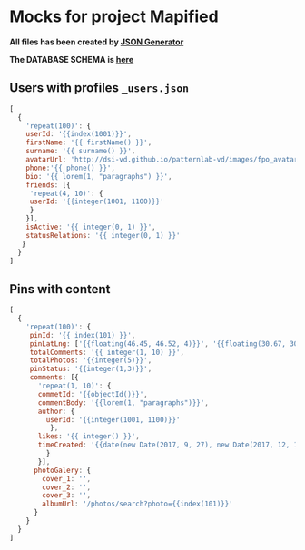 # Mocks for project Mapified

**All files has been created by [JSON Generator](https://next.json-generator.com/)**

**The DATABASE SCHEMA is [here](https://app.quickdatabasediagrams.com/#/schema/GCs1EATVp02Z9RyqVBMrSg)**

## Users with profiles `_users.json`

```js
[
  {
    'repeat(100)': {
    userId: '{{index(1001)}}',
    firstName: '{{ firstName() }}',
    surname: '{{ surname() }}',
    avatarUrl: 'http://dsi-vd.github.io/patternlab-vd/images/fpo_avatar.png',
    phone:'{{ phone() }}',
    bio: '{{ lorem(1, "paragraphs") }}',
    friends: [{
     'repeat(4, 10)': {
     userId: '{{integer(1001, 1100)}}'
     }
    }],
    isActive: '{{ integer(0, 1) }}',
    statusRelations: '{{ integer(0, 1) }}'
   }
  }
]
```

## Pins with content 

```js
[
  {
    'repeat(100)': {
     pinId: '{{ index(101) }}',
     pinLatLng: ['{{floating(46.45, 46.52, 4)}}', '{{floating(30.67, 30.77, 4)}}'],
     totalComments: '{{ integer(1, 10) }}',
     totalPhotos: '{{integer(5)}}',
     pinStatus: '{{integer(1,3)}}',
     comments: [{
       'repeat(1, 10)': {
       commetId: '{{objectId()}}',
       commentBody: '{{lorem(1, "paragraphs")}}',
       author: {
         userId: '{{integer(1001, 1100)}}'
          },
       likes: '{{ integer() }}',
       timeCreated: '{{date(new Date(2017, 9, 27), new Date(2017, 12, 15))}}'
         }
       }],
      photoGalery: {
        cover_1: '',
        cover_2: '',
        cover_3: '',
        albumUrl: '/photos/search?photo={{index(101)}}'
      }
    }
  }
]

```